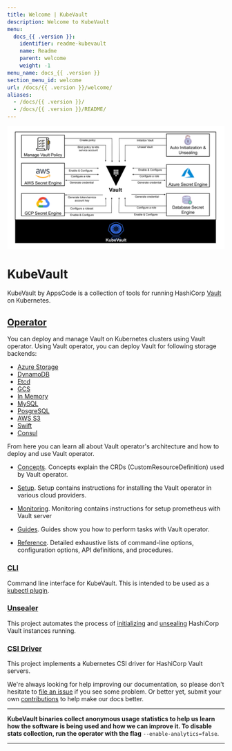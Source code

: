 ```yaml
---
title: Welcome | KubeVault
description: Welcome to KubeVault
menu:
  docs_{{ .version }}:
    identifier: readme-kubevault
    name: Readme
    parent: welcome
    weight: -1
menu_name: docs_{{ .version }}
section_menu_id: welcome
url: /docs/{{ .version }}/welcome/
aliases:
  - /docs/{{ .version }}/
  - /docs/{{ .version }}/README/
---
```


![KubeVault Overview](/docs/images/kubevault-overview.svg)

# KubeVault

KubeVault by AppsCode is a collection of tools for running HashiCorp [Vault](https://www.vaultproject.io/) on Kubernetes. 

## [Operator](https://github.com/kubevault/operator)
You can deploy and manage Vault on Kubernetes clusters using Vault operator. Using Vault operator, you can deploy Vault for following storage backends:

- [Azure Storage](/docs/concepts/vault-server-crds/storage/azure.md)
- [DynamoDB](/docs/concepts/vault-server-crds/storage/dynamodb.md)
- [Etcd](/docs/concepts/vault-server-crds/storage/etcd.md)
- [GCS](/docs/concepts/vault-server-crds/storage/gcs.md)
- [In Memory](/docs/concepts/vault-server-crds/storage/inmem.md)
- [MySQL](/docs/concepts/vault-server-crds/storage/mysql.md)
- [PosgreSQL](/docs/concepts/vault-server-crds/storage/postgresql.md)
- [AWS S3](/docs/concepts/vault-server-crds/storage/s3.md)
- [Swift](/docs/concepts/vault-server-crds/storage/swift.md)
- [Consul](/docs/concepts/vault-server-crds/storage/consul.md)

From here you can learn all about Vault operator's architecture and how to deploy and use Vault operator.

- [Concepts](/docs/concepts/). Concepts explain the CRDs (CustomResourceDefinition) used by Vault operator.

- [Setup](/docs/setup/). Setup contains instructions for installing
  the Vault operator in various cloud providers.

- [Monitoring](/docs/guides/monitoring). Monitoring contains instructions for setup prometheus with Vault server

- [Guides](/docs/guides/). Guides show you how to perform tasks with Vault operator.

- [Reference](/docs/reference/). Detailed exhaustive lists of
command-line options, configuration options, API definitions, and procedures.

### [CLI](https://github.com/kubevault/cli)

Command line interface for KubeVault. This is intended to be used as a [kubectl plugin](https://kubernetes.io/docs/tasks/extend-kubectl/kubectl-plugins/).

### [Unsealer](https://github.com/kubevault/unsealer)

This project automates the process of [initializing](https://www.vaultproject.io/docs/commands/operator/init.html) and [unsealing](https://www.vaultproject.io/docs/concepts/seal.html#unsealing) HashiCorp Vault instances running.

### [CSI Driver](https://github.com/kubevault/csi-driver)

This project implements a Kubernetes CSI driver for HashiCorp Vault servers.


We're always looking for help improving our documentation, so please don't hesitate to [file an issue](https://github.com/kubevault/project/issues/new) if you see some problem. Or better yet, submit your own [contributions](/docs/CONTRIBUTING.md) to help
make our docs better.

---

**KubeVault binaries collect anonymous usage statistics to help us learn how the software is being used and how we can improve it. To disable stats collection, run the operator with the flag** `--enable-analytics=false`.

---
